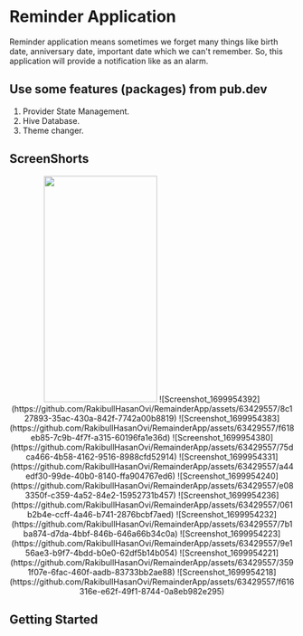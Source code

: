 # Reminder Application

Reminder application means sometimes we forget many things like birth date, anniversary date, important date which we can't remember. So, this application will provide a notification like as an alarm.

## Use some features (packages) from pub.dev

1. Provider State Management.
2. Hive Database.
3. Theme changer.

## ScreenShorts 
<p align = center>
<img src="(https://github.com/RakibullHasanOvi/RemainderApp/assets/63429557/537387d0-ea8a-4517-9bdb-1d907f03df4b)" width="200" height ="400"/>
![Screenshot_1699954392](https://github.com/RakibullHasanOvi/RemainderApp/assets/63429557/8c127893-35ac-430a-842f-7742a00b8819)
![Screenshot_1699954383](https://github.com/RakibullHasanOvi/RemainderApp/assets/63429557/f618eb85-7c9b-4f7f-a315-60196fa1e36d)
![Screenshot_1699954380](https://github.com/RakibullHasanOvi/RemainderApp/assets/63429557/75dca466-4b58-4162-9516-8988cfd52914)
![Screenshot_1699954331](https://github.com/RakibullHasanOvi/RemainderApp/assets/63429557/a44edf30-99de-40b0-8140-ffa904767ed6)
![Screenshot_1699954240](https://github.com/RakibullHasanOvi/RemainderApp/assets/63429557/e083350f-c359-4a52-84e2-15952731b457)
![Screenshot_1699954236](https://github.com/RakibullHasanOvi/RemainderApp/assets/63429557/061b2b4e-ccff-4a46-b741-2876bcbf7aed)
![Screenshot_1699954232](https://github.com/RakibullHasanOvi/RemainderApp/assets/63429557/7b1ba874-d7da-4bbf-846b-646a66b34c0a)
![Screenshot_1699954223](https://github.com/RakibullHasanOvi/RemainderApp/assets/63429557/9e156ae3-b9f7-4bdd-b0e0-62df5b14b054)
![Screenshot_1699954221](https://github.com/RakibullHasanOvi/RemainderApp/assets/63429557/3591f07e-6fac-460f-aadb-83733bb2ae88)
![Screenshot_1699954218](https://github.com/RakibullHasanOvi/RemainderApp/assets/63429557/f616316e-e62f-49f1-8744-0a8eb982e295)
</p>

## Getting Started
